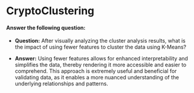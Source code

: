 # CryptoClustering



#### Answer the following question: 

  * **Question:** After visually analyzing the cluster analysis results, what is the impact of using fewer features to cluster the data using K-Means?

  * **Answer:** Using fewer features allows for enhanced interpretability and simplifies the data, thereby rendering it more accessible and easier to comprehend. This approach is extremely useful and beneficial for validating data, as it enables a more nuanced understanding of the underlying relationships and patterns.
